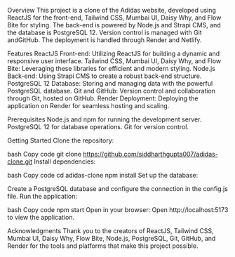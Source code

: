 Overview
This project is a clone of the Adidas website, developed using ReactJS for the front-end, Tailwind CSS, Mumbai UI, Daisy Why, and Flow Bite for styling. The back-end is powered by Node.js and Strapi CMS, and the database is PostgreSQL 12. Version control is managed with Git andGitHub. The deployment is handled through Render and  Netlify.

Features
ReactJS Front-end: Utilizing ReactJS for building a dynamic and responsive user interface.
Tailwind CSS, Mumbai UI, Daisy Why, and Flow Bite: Leveraging these libraries for efficient and modern styling.
Node.js Back-end: Using Strapi CMS to create a robust back-end structure.
PostgreSQL 12 Database: Storing and managing data with the powerful PostgreSQL database.
Git and GitHub: Version control and collaboration through Git, hosted on GitHub.
Render Deployment: Deploying the application on Render for seamless hosting and scaling.

Prerequisites
Node.js and npm for running the development server.
PostgreSQL 12 for database operations.
Git for version control.

Getting Started
Clone the repository:

bash
Copy code
git clone https://github.com/siddharthgupta007/adidas-clone.git
Install dependencies:

bash
Copy code
cd adidas-clone
npm install
Set up the database:

Create a PostgreSQL database and configure the connection in the config.js file.
Run the application:

bash
Copy code
npm start
Open in your browser:
Open http://localhost:5173 to view the application.

 Acknowledgments
Thank you to the creators of ReactJS, Tailwind CSS, Mumbai UI, Daisy Why, Flow Bite, Node.js, PostgreSQL, Git, GitHub, and Render for the tools and platforms that make this project possible.
